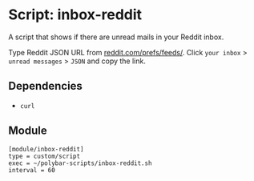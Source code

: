 # Script: inbox-reddit

A script that shows if there are unread mails in your Reddit inbox.

Type Reddit JSON URL from [reddit.com/prefs/feeds/](https://www.reddit.com/prefs/feeds/). Click `your inbox` > `unread messages` > `JSON` and copy the link.


## Dependencies

* `curl`


## Module

```
[module/inbox-reddit]
type = custom/script
exec = ~/polybar-scripts/inbox-reddit.sh
interval = 60
```
